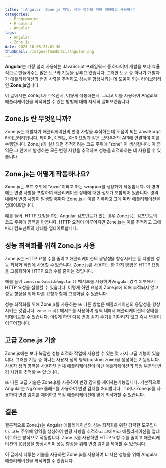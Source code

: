 ```yaml
---
title: '[Angular] Zone.js 파일: 성능 향상을 위해 이해하고 사용하기'
categories:
  - Programming
  - Frontend
  - Angular
tags:
  - Angular
  - Zone.js
date: 2023-10-08 23:01:36
thumbnail: /images/thumbnail/angular.png
---
```


**Angular**는 가장 널리 사용되는 JavaScript 프레임워크 중 하나이며 개발을 보다 효율적으로 만들어주는 많은 도구와 기능을 갖추고 있습니다. 그러한 도구 중 하나가 개발자가 애플리케이션의 변경 사항을 추적하고 성능을 향상시키는 데 도움이 되는 라이브러리인 **Zone.js**입니다.

이 글에서는 Zone.js가 무엇인지, 어떻게 작동하는지, 그리고 이를 사용하여 Angular 애플리케이션을 최적화할 수 있는 방법에 대해 자세히 살펴보겠습니다.

## Zone.js 란 무엇입니까?

Zone.js는 개발자가 애플리케이션의 변경 사항을 추적하는 데 도움이 되는 JavaScript 라이브러리입니다. 타이머, 이벤트, XHR 요청과 같은 브라우저의 API에 연결하여 이를 수행합니다. Zone.js가 설치되면 추적하려는 코드 주위에 "zone" 이 생성됩니다. 이 영역은 그 안에서 발생하는 모든 변경 사항을 추적하며 성능을 최적화하는 데 사용될 수 있습니다.

## Zone.js는 어떻게 작동하나요?

Zone.js는 코드 주위에 "zone"이라고 하는 wrapper를 생성하여 작동합니다. 이 영역에는 변경 사항을 포함하여 애플리케이션 상태에 대한 정보가 포함되어 있습니다. 영역 내에서 변경 사항이 발생할 때마다 Zone.js는 이를 기록하고 그에 따라 애플리케이션을 업데이트합니다.

예를 들어, HTTP 요청을 하는 Angular 컴포넌트가 있는 경우 Zone.js는 컴포넌트의 코드 주위에 영역을 만듭니다. HTTP 요청이 이루어지면 Zone.js는 이를 추적하고 그에 따라 컴포넌트의 상태를 업데이트합니다.

## 성능 최적화를 위해 Zone.js 사용

Zone.js는 HTTP 요청 수를 줄이고 애플리케이션의 응답성을 향상시키는 등 다양한 성능 최적화 작업에 사용할 수 있습니다. Zone.js를 사용하는 한 가지 방법은 HTTP 요청을 그룹화하여 HTTP 요청 수를 줄이는 것입니다.

예를 들어 `zone.runOutsideAngular()` 메서드를 사용하여 Angular 영역 외부에서 HTTP 요청을 실행할 수 있습니다. 이렇게 하면 요청이 Zone.js에 의해 추적되지 않고 성능 향상을 위해 다른 요청과 함께 그룹화될 수 있습니다.

성능 최적화를 위해 Zone.js를 사용하는 또 다른 방법은 애플리케이션의 응답성을 향상시키는 것입니다. `zone.run()` 메서드를 사용하여 영역 내에서 애플리케이션의 상태를 업데이트할 수 있습니다. 이렇게 하면 다음 변경 감지 주기를 기다리지 않고 즉시 변경이 이루어집니다.

## 고급 Zone.js 기술

Zone.js에는 보다 복잡한 성능 최적화 작업에 사용할 수 있는 몇 가지 고급 기능이 있습니다. 그러한 기능 중 하나는 사용자 정의 영역(custom zone)을 생성하는 기능입니다. 사용자 정의 영역을 사용하면 전체 애플리케이션이 아닌 애플리케이션의 특정 부분의 변경 사항을 추적할 수 있습니다.

또 다른 고급 기술은 Zone.js를 사용하여 변경 감지를 제어하는 ​​기능입니다. 기본적으로 Angular는 NgZone 클래스를 사용하여 변경 감지를 처리합니다. 그러나 Zone.js를 사용하여 변경 감지를 제어하고 특정 애플리케이션에 맞게 최적화할 수 있습니다.

## 결론

결론적으로 Zone.js는 Angular 애플리케이션의 성능 최적화를 위한 강력한 도구입니다. 코드 주위에 영역을 생성하여 변경 사항을 추적하고 그에 따라 애플리케이션을 업데이트하는 방식으로 작동합니다. Zone.js를 사용하면 HTTP 요청 수를 줄이고 애플리케이션의 응답성을 향상시키며 성능 향상을 위해 변경 감지를 제어할 수 있습니다.

이 글에서 다루는 기술을 사용하면 Zone.js를 사용하여 더 나은 성능을 위해 Angular 애플리케이션을 최적화할 수 있습니다.
